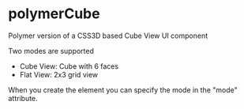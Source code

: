 # polymerCube
Polymer version of a CSS3D based Cube View UI component

Two modes are supported
- Cube View: Cube with 6 faces
- Flat View: 2x3 grid view

When you create the element you can specify the mode in the "mode" attribute.
